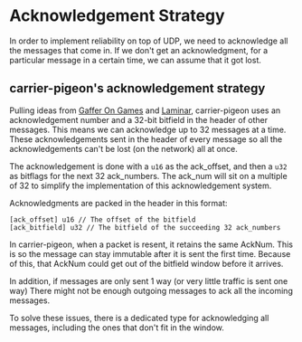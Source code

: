 # Acknowledgement Strategy

In order to implement reliability on top of UDP, we need to acknowledge all the messages
that come in. If we don't get an acknowledgment, for a particular message in a certain time,
we can assume that it got lost.

## carrier-pigeon's acknowledgement strategy

Pulling ideas from 
[Gaffer On Games](https://gafferongames.com/post/reliability_ordering_and_congestion_avoidance_over_udp/)
and 
[Laminar](https://github.com/TimonPost/laminar), carrier-pigeon uses an 
acknowledgement number and a 32-bit bitfield in the header of other messages.
This means we can acknowledge up to 32 messages at a time. These acknowledgements
sent in the header of every message so all the acknowledgements can't be lost 
(on the network) all at once.

The acknowledgement is done with a `u16` as the ack_offset, and then a `u32` as bitflags
for the next 32 ack_numbers. The ack_num will sit on a multiple of 32 to simplify
the implementation of this acknowledgement system.

Acknowledgments are packed in the header in this format: 
```
[ack_offset] u16 // The offset of the bitfield
[ack_bitfield] u32 // The bitfield of the succeeding 32 ack_numbers
```
In carrier-pigeon, when a packet is resent, it retains the same AckNum. This is so
the message can stay immutable after it is sent the first time. Because of this, that
AckNum could get out of the bitfield window before it arrives.

In addition, if messages are only sent 1 way (or very little traffic is sent one way)
There might not be enough outgoing messages to ack all the incoming messages.

To solve these issues, there is a dedicated type for acknowledging all messages, 
including the ones that don't fit in the window.
